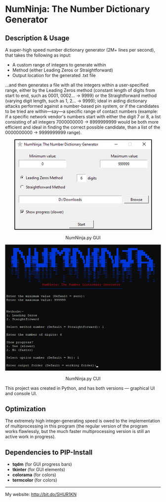 ﻿# NumNinja: The Number Dictionary Generator

## Description & Usage
A super-high speed number dictionary generator (2M+ lines per second), that takes the following as input:

- A custom range of integers to generate within
- Method (either Leading Zeros or Straightforward)
- Output location for the generated .txt file

...and then generates a file with all the integers within a user-specified range, either by the Leading Zeros method (constant length of digits from start to end, such as 0001, 0002... → 9999) or the Straightforward method (varying digit length, such as 1, 2… → 9999); ideal in aiding dictionary attacks performed against a number-based pin system, or if the candidates to be tried are within—say—a specific range of contact numbers (example: if a specific network vendor's numbers start with either the digit 7 or 8, a list consisting of all integers 7000000000 → 8999999999 would be both more efficient and ideal in finding the correct possible candidate, than a list of the 0000000000 → 9999999999 range).

<div align="center">
<img src="https://github.com/SHUR1K-N/NumNinja-Number-Dictionary-Generator/blob/master/Images/GUI%20Example.png" >
<p>NumNinja.py GUI</p>
</div>

<div align="center">
<img src="https://github.com/SHUR1K-N/NumNinja-Number-Dictionary-Generator/blob/master/Images/CUI%20Example.png" >
<p>NumNinja.py CUI</p>
</div>

This project was created in Python, and has both versions — graphical UI and console UI.

## Optimization
The extremely high integer-generating speed is owed to the implementation of multiprocessing in this program (the regular version of the program works flawlessly, but the much faster multiprocessing version is still an active work in progress).

## Dependencies to PIP-Install
- **tqdm** (for GUI progress bars)
- **tkinter** (for GUI elements)
- **colorama** (for colors)
- **termcolor** (for colors)

------------

My website: http://bit.do/SHUR1KN
